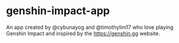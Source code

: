 # genshin-impact-app

An app created by @cybunayog and @timothylim17 who love playing Genshin Impact and inspired by the https://genshin.gg website.